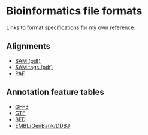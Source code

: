 Bioinformatics file formats
===========================

Links to format specifications for my own reference.

Alignments
----------

 * [SAM (pdf)](https://raw.githubusercontent.com/samtools/hts-specs/master/SAMv1.pdf)
 * [SAM tags (pdf)](https://raw.githubusercontent.com/samtools/hts-specs/master/SAMtags.pdf)
 * [PAF](https://github.com/lh3/miniasm/blob/master/PAF.md)


Annotation feature tables
-------------------------

 * [GFF3](https://github.com/The-Sequence-Ontology/Specifications/blob/master/gff3.md)
 * [GTF](https://mblab.wustl.edu/GTF22.html)
 * [BED](http://genome.ucsc.edu/FAQ/FAQformat#format1)
 * [EMBL/GenBank/DDBJ](https://www.insdc.org/files/feature_table.html)
